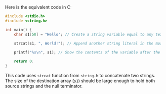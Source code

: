 Here is the equivalent code in C:

```c
#include <stdio.h>
#include <string.h>

int main() {
    char s1[50] = "Hello"; // Create a string variable equal to any text value.
    
    strcat(s1, ", World!"); // Append another string literal in the most idiomatic way.

    printf("%s\n", s1); // Show the contents of the variable after the append operation.

    return 0;
}
```

This code uses `strcat` function from `string.h` to concatenate two strings. The size of the destination array (`s1`) should be large enough to hold both source strings and the null terminator.
